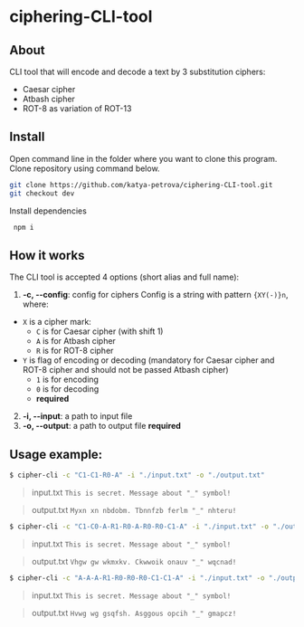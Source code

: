 # ciphering-CLI-tool

## About

CLI tool that will encode and decode a text by 3 substitution ciphers:
- Caesar cipher
- Atbash cipher
- ROT-8 as variation of ROT-13

## Install

Open command line in the folder where you want to clone this program. Clone repository using command below.
```bash
git clone https://github.com/katya-petrova/ciphering-CLI-tool.git
git checkout dev
```

Install dependencies
```bash
 npm i
```

## How it works

The CLI tool is accepted 4 options (short alias and full name):

1.  **-c, --config**: config for ciphers
Config is a string with pattern `{XY(-)}n`, where:
  * `X` is a cipher mark:
    * `C` is for Caesar cipher (with shift 1)
    * `A` is for Atbash cipher
    * `R` is for ROT-8 cipher
  * `Y` is flag of encoding or decoding (mandatory for Caesar cipher and ROT-8 cipher and should not be passed Atbash cipher)
    * `1` is for encoding
    * `0` is for decoding
    * **required**
2.  **-i, --input**: a path to input file
3.  **-o, --output**: a path to output file
     **required**

## Usage example:

```bash
$ cipher-cli -c "C1-C1-R0-A" -i "./input.txt" -o "./output.txt"
```

> input.txt
> `This is secret. Message about "_" symbol!`

> output.txt
> `Myxn xn nbdobm. Tbnnfzb ferlm "_" nhteru!`

```bash
$ cipher-cli -c "C1-C0-A-R1-R0-A-R0-R0-C1-A" -i "./input.txt" -o "./output.txt"
```

> input.txt
> `This is secret. Message about "_" symbol!`

> output.txt
> `Vhgw gw wkmxkv. Ckwwoik onauv "_" wqcnad!`

```bash
$ cipher-cli -c "A-A-A-R1-R0-R0-R0-C1-C1-A" -i "./input.txt" -o "./output.txt"
```

> input.txt
> `This is secret. Message about "_" symbol!`

> output.txt
> `Hvwg wg gsqfsh. Asggous opcih "_" gmapcz!`
```
